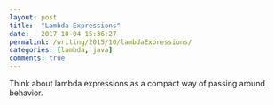 ```yaml
---
layout: post
title:  "Lambda Expressions"
date:   2017-10-04 15:36:27
permalink: /writing/2015/10/lambdaExpressions/
categories: [lambda, java]
comments: true
---
```

Think about lambda expressions as a compact way of passing around behavior.
